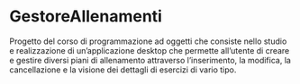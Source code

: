 # GestoreAllenamenti
Progetto del corso di programmazione ad oggetti che consiste nello studio e realizzazione di un’applicazione desktop che permette all’utente di creare e gestire diversi piani di allenamento attraverso l’inserimento, la modifica, la cancellazione e la visione dei dettagli di esercizi di vario tipo.
